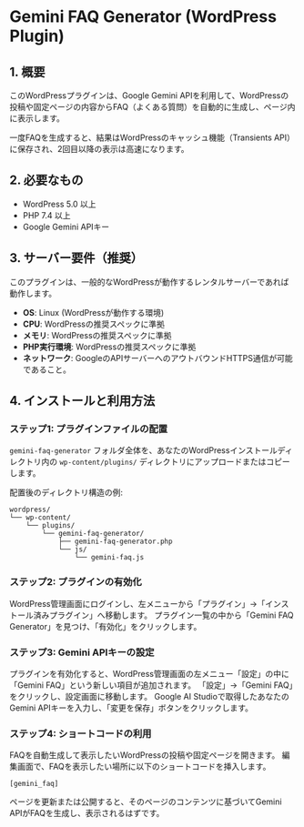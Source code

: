 # Gemini FAQ Generator (WordPress Plugin)

## 1. 概要

このWordPressプラグインは、Google Gemini APIを利用して、WordPressの投稿や固定ページの内容からFAQ（よくある質問）を自動的に生成し、ページ内に表示します。

一度FAQを生成すると、結果はWordPressのキャッシュ機能（Transients API）に保存され、2回目以降の表示は高速になります。

## 2. 必要なもの

- WordPress 5.0 以上
- PHP 7.4 以上
- Google Gemini APIキー

## 3. サーバー要件（推奨）

このプラグインは、一般的なWordPressが動作するレンタルサーバーであれば動作します。

- **OS**: Linux (WordPressが動作する環境)
- **CPU**: WordPressの推奨スペックに準拠
- **メモリ**: WordPressの推奨スペックに準拠
- **PHP実行環境**: WordPressの推奨スペックに準拠
- **ネットワーク**: GoogleのAPIサーバーへのアウトバウンドHTTPS通信が可能であること。

## 4. インストールと利用方法

### ステップ1: プラグインファイルの配置

`gemini-faq-generator` フォルダ全体を、あなたのWordPressインストールディレクトリ内の `wp-content/plugins/` ディレクトリにアップロードまたはコピーします。

配置後のディレクトリ構造の例:
```
wordpress/
└── wp-content/
    └── plugins/
        └── gemini-faq-generator/
            ├── gemini-faq-generator.php
            └── js/
                └── gemini-faq.js
```

### ステップ2: プラグインの有効化

WordPress管理画面にログインし、左メニューから「プラグイン」→「インストール済みプラグイン」へ移動します。
プラグイン一覧の中から「Gemini FAQ Generator」を見つけ、「有効化」をクリックします。

### ステップ3: Gemini APIキーの設定

プラグインを有効化すると、WordPress管理画面の左メニュー「設定」の中に「Gemini FAQ」という新しい項目が追加されます。
「設定」→「Gemini FAQ」をクリックし、設定画面に移動します。
Google AI Studioで取得したあなたのGemini APIキーを入力し、「変更を保存」ボタンをクリックします。

### ステップ4: ショートコードの利用

FAQを自動生成して表示したいWordPressの投稿や固定ページを開きます。
編集画面で、FAQを表示したい場所に以下のショートコードを挿入します。

```
[gemini_faq]
```

ページを更新または公開すると、そのページのコンテンツに基づいてGemini APIがFAQを生成し、表示されるはずです。
